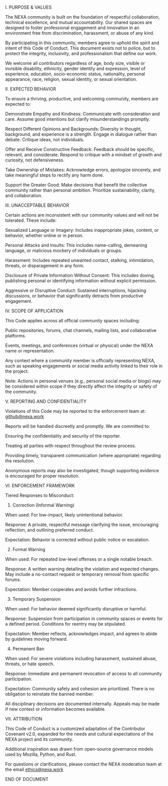 I. PURPOSE & VALUES

The NEXA community is built on the foundation of respectful collaboration, technical excellence, and mutual accountability. Our shared spaces are designed to foster professional engagement and innovation in an environment free from discrimination, harassment, or abuse of any kind.

By participating in this community, members agree to uphold the spirit and intent of this Code of Conduct. This document exists not to police, but to protect the integrity, inclusivity, and professionalism that define our work.

We welcome all contributors regardless of age, body size, visible or invisible disability, ethnicity, gender identity and expression, level of experience, education, socio-economic status, nationality, personal appearance, race, religion, sexual identity, or sexual orientation.

II. EXPECTED BEHAVIOR

To ensure a thriving, productive, and welcoming community, members are expected to:

Demonstrate Empathy and Kindness: Communicate with consideration and care. Assume good intentions but clarify misunderstandings promptly.

Respect Different Opinions and Backgrounds: Diversity in thought, background, and experience is a strength. Engage in dialogue rather than debate. Critique ideas, not individuals.

Offer and Receive Constructive Feedback: Feedback should be specific, relevant, and considerate. Respond to critique with a mindset of growth and curiosity, not defensiveness.

Take Ownership of Mistakes: Acknowledge errors, apologize sincerely, and take meaningful steps to rectify any harm done.

Support the Greater Good: Make decisions that benefit the collective community rather than personal ambition. Prioritize sustainability, clarity, and collaboration.

III. UNACCEPTABLE BEHAVIOR

Certain actions are inconsistent with our community values and will not be tolerated. These include:

Sexualized Language or Imagery: Includes inappropriate jokes, content, or behavior, whether online or in person.

Personal Attacks and Insults: This includes name-calling, demeaning language, or malicious mockery of individuals or groups.

Harassment: Includes repeated unwanted contact, stalking, intimidation, threats, or disparagement in any form.

Disclosure of Private Information Without Consent: This includes doxing, publishing personal or identifying information without explicit permission.

Aggressive or Disruptive Conduct: Sustained interruptions, hijacking discussions, or behavior that significantly detracts from productive engagement.

IV. SCOPE OF APPLICATION

This Code applies across all official community spaces including:

Public repositories, forums, chat channels, mailing lists, and collaborative platforms.

Events, meetings, and conferences (virtual or physical) under the NEXA name or representation.

Any context where a community member is officially representing NEXA, such as speaking engagements or social media activity linked to their role in the project.

Note: Actions in personal venues (e.g., personal social media or blogs) may be considered within scope if they directly affect the integrity or safety of the community.

V. REPORTING AND CONFIDENTIALITY

Violations of this Code may be reported to the enforcement team at:
github@nexa.work

Reports will be handled discreetly and promptly. We are committed to:

Ensuring the confidentiality and security of the reporter.

Treating all parties with respect throughout the review process.

Providing timely, transparent communication (where appropriate) regarding the resolution.

Anonymous reports may also be investigated, though supporting evidence is encouraged for proper resolution.

VI. ENFORCEMENT FRAMEWORK

Tiered Responses to Misconduct:

1. Correction (Informal Warning)

When used: For low-impact, likely unintentional behavior.

Response: A private, respectful message clarifying the issue, encouraging reflection, and outlining preferred conduct.

Expectation: Behavior is corrected without public notice or escalation.

2. Formal Warning

When used: For repeated low-level offenses or a single notable breach.

Response: A written warning detailing the violation and expected changes. May include a no-contact request or temporary removal from specific forums.

Expectation: Member cooperates and avoids further infractions.

3. Temporary Suspension

When used: For behavior deemed significantly disruptive or harmful.

Response: Suspension from participation in community spaces or events for a defined period. Conditions for reentry may be stipulated.

Expectation: Member reflects, acknowledges impact, and agrees to abide by guidelines moving forward.

4. Permanent Ban

When used: For severe violations including harassment, sustained abuse, threats, or hate speech.

Response: Immediate and permanent revocation of access to all community participation.

Expectation: Community safety and cohesion are prioritized. There is no obligation to reinstate the banned member.

All disciplinary decisions are documented internally. Appeals may be made if new context or information becomes available.

VII. ATTRIBUTION

This Code of Conduct is a customized adaptation of the Contributor Covenant v2.0, expanded for the needs and cultural expectations of the NEXA project and its community.

Additional inspiration was drawn from open-source governance models used by Mozilla, Python, and Rust.

For questions or clarifications, please contact the NEXA moderation team at the email ethics@nexa.work


END OF DOCUMENT


